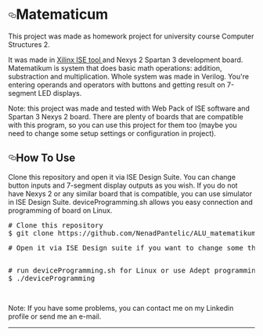 <!--# ALU-unit-in-Verilog---ORT2 -->


<h1><a href="#how-to-use" aria-hidden="true" class="anchor" id="user-content-how-to-use"><svg aria-hidden="true" class="octicon octicon-link" height="16" version="1.1" viewBox="0 0 16 16" width="16"><path fill-rule="evenodd" d="M4 9h1v1H4c-1.5 0-3-1.69-3-3.5S2.55 3 4 3h4c1.45 0 3 1.69 3 3.5 0 1.41-.91 2.72-2 3.25V8.59c.58-.45 1-1.27 1-2.09C10 5.22 8.98 4 8 4H4c-.98 0-2 1.22-2 2.5S3 9 4 9zm9-3h-1v1h1c1 0 2 1.22 2 2.5S13.98 12 13 12H9c-.98 0-2-1.22-2-2.5 0-.83.42-1.64 1-2.09V6.25c-1.09.53-2 1.84-2 3.25C6 11.31 7.55 13 9 13h4c1.45 0 3-1.69 3-3.5S14.5 6 13 6z"></path></svg></a><a id="user-content-how-to-use" href="#how-to-use"></a>Matematicum</h1>
This project was made as homework project for university course Computer Structures 2.

It was made in <a href="https://www.xilinx.com/products/design-tools/ise-design-suite/ise-webpack.html">Xilinx ISE tool </a>and Nexys 2 Spartan 3 development board. Matematikum is system that does basic math operations: addition, substraction and multiplication. Whole system was made in Verilog. You're entering operands and operators with buttons and getting result on 7-segment LED displays.

Note: this project was made and tested with Web Pack of ISE software and Spartan 3 Nexys 2 board. There are plenty of boards that are compatible with this program, so you can use this project for them too (maybe you need to change some setup settings or configuration in project). 


<h2><a href="#how-to-use" aria-hidden="true" class="anchor" id="user-content-how-to-use"><svg aria-hidden="true" class="octicon octicon-link" height="16" version="1.1" viewBox="0 0 16 16" width="16"><path fill-rule="evenodd" d="M4 9h1v1H4c-1.5 0-3-1.69-3-3.5S2.55 3 4 3h4c1.45 0 3 1.69 3 3.5 0 1.41-.91 2.72-2 3.25V8.59c.58-.45 1-1.27 1-2.09C10 5.22 8.98 4 8 4H4c-.98 0-2 1.22-2 2.5S3 9 4 9zm9-3h-1v1h1c1 0 2 1.22 2 2.5S13.98 12 13 12H9c-.98 0-2-1.22-2-2.5 0-.83.42-1.64 1-2.09V6.25c-1.09.53-2 1.84-2 3.25C6 11.31 7.55 13 9 13h4c1.45 0 3-1.69 3-3.5S14.5 6 13 6z"></path></svg></a><a id="user-content-how-to-use" href="#how-to-use"></a>How To Use</h2>
<p> Clone this repository and open it via ISE Design Suite. You can change button inputs and 7-segment display outputs as you wish. If you do not have Nexys 2 or any similar board that is compatible, you can use simulator in ISE Design Suite. deviceProgramming.sh allows you easy connection and programming of board on Linux.


<pre># Clone this repository
$ git clone https://github.com/NenadPantelic/ALU_matematikum_ORT2
<p># Open it via ISE Design suite if you want to change some things or check source code and implementation

<p># run deviceProgramming.sh for Linux or use Adept programming suite on Windows
$ ./deviceProgramming </p>
</pre><p></p>


<p>Note: If you have some problems, you can contact me on my Linkedin profile or send me an e-mail. </p>
<hr>
